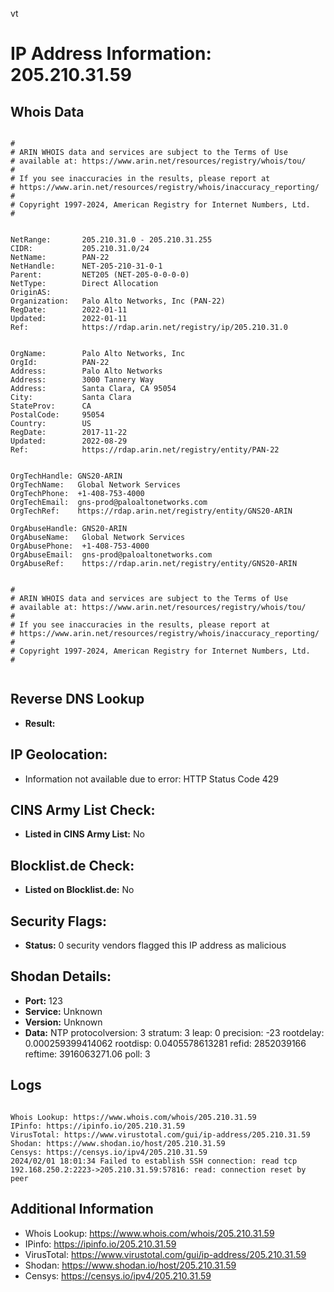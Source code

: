 vt
# IP Address Information: 205.210.31.59

## Whois Data
```

#
# ARIN WHOIS data and services are subject to the Terms of Use
# available at: https://www.arin.net/resources/registry/whois/tou/
#
# If you see inaccuracies in the results, please report at
# https://www.arin.net/resources/registry/whois/inaccuracy_reporting/
#
# Copyright 1997-2024, American Registry for Internet Numbers, Ltd.
#


NetRange:       205.210.31.0 - 205.210.31.255
CIDR:           205.210.31.0/24
NetName:        PAN-22
NetHandle:      NET-205-210-31-0-1
Parent:         NET205 (NET-205-0-0-0-0)
NetType:        Direct Allocation
OriginAS:       
Organization:   Palo Alto Networks, Inc (PAN-22)
RegDate:        2022-01-11
Updated:        2022-01-11
Ref:            https://rdap.arin.net/registry/ip/205.210.31.0


OrgName:        Palo Alto Networks, Inc
OrgId:          PAN-22
Address:        Palo Alto Networks
Address:        3000 Tannery Way
Address:        Santa Clara, CA 95054
City:           Santa Clara
StateProv:      CA
PostalCode:     95054
Country:        US
RegDate:        2017-11-22
Updated:        2022-08-29
Ref:            https://rdap.arin.net/registry/entity/PAN-22


OrgTechHandle: GNS20-ARIN
OrgTechName:   Global Network Services 
OrgTechPhone:  +1-408-753-4000 
OrgTechEmail:  gns-prod@paloaltonetworks.com
OrgTechRef:    https://rdap.arin.net/registry/entity/GNS20-ARIN

OrgAbuseHandle: GNS20-ARIN
OrgAbuseName:   Global Network Services 
OrgAbusePhone:  +1-408-753-4000 
OrgAbuseEmail:  gns-prod@paloaltonetworks.com
OrgAbuseRef:    https://rdap.arin.net/registry/entity/GNS20-ARIN


#
# ARIN WHOIS data and services are subject to the Terms of Use
# available at: https://www.arin.net/resources/registry/whois/tou/
#
# If you see inaccuracies in the results, please report at
# https://www.arin.net/resources/registry/whois/inaccuracy_reporting/
#
# Copyright 1997-2024, American Registry for Internet Numbers, Ltd.
#


```
## Reverse DNS Lookup
- **Result:** 

## IP Geolocation:
- Information not available due to error: HTTP Status Code 429

## CINS Army List Check:
- **Listed in CINS Army List:** 
No

## Blocklist.de Check:
- **Listed on Blocklist.de:** 
No

## Security Flags:
- **Status:** 0 security vendors flagged this IP address as malicious

## Shodan Details:
- **Port:** 123
- **Service:** Unknown
- **Version:** Unknown
- **Data:** NTP
protocolversion: 3
stratum: 3
leap: 0
precision: -23
rootdelay: 0.000259399414062
rootdisp: 0.0405578613281
refid: 2852039166
reftime: 3916063271.06
poll: 3



## Logs
```

Whois Lookup: https://www.whois.com/whois/205.210.31.59
IPinfo: https://ipinfo.io/205.210.31.59
VirusTotal: https://www.virustotal.com/gui/ip-address/205.210.31.59
Shodan: https://www.shodan.io/host/205.210.31.59
Censys: https://censys.io/ipv4/205.210.31.59
2024/02/01 18:01:34 Failed to establish SSH connection: read tcp 192.168.250.2:2223->205.210.31.59:57816: read: connection reset by peer

```
## Additional Information
- Whois Lookup: https://www.whois.com/whois/205.210.31.59
- IPinfo: https://ipinfo.io/205.210.31.59
- VirusTotal: https://www.virustotal.com/gui/ip-address/205.210.31.59
- Shodan: https://www.shodan.io/host/205.210.31.59
- Censys: https://censys.io/ipv4/205.210.31.59

